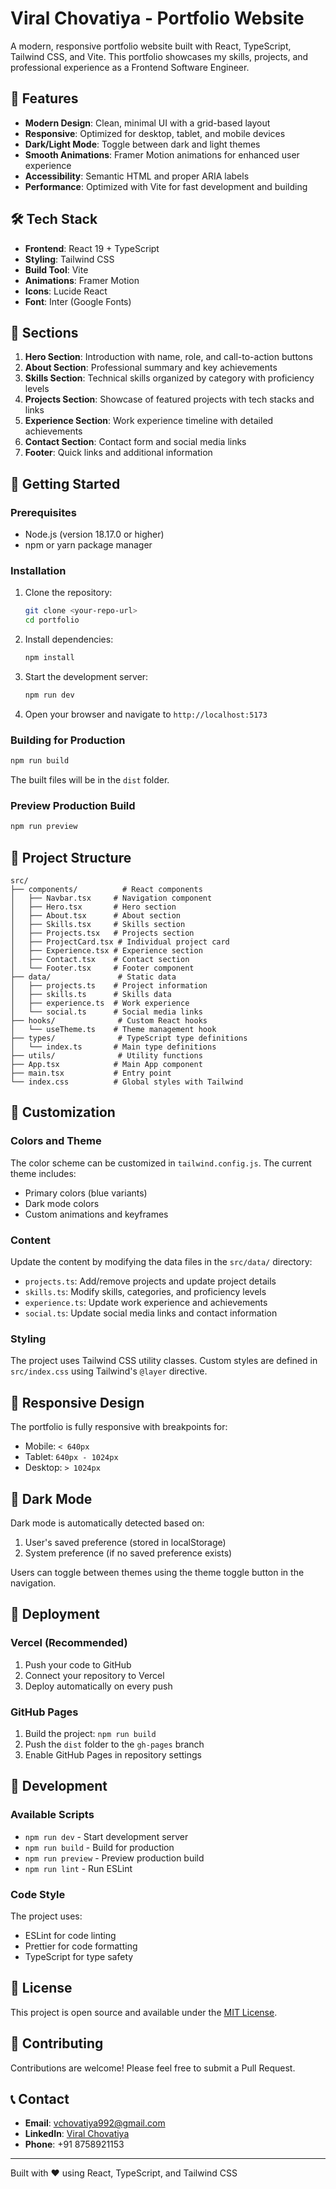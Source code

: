 # Viral Chovatiya - Portfolio Website

A modern, responsive portfolio website built with React, TypeScript, Tailwind CSS, and Vite. This portfolio showcases my skills, projects, and professional experience as a Frontend Software Engineer.

## 🚀 Features

- **Modern Design**: Clean, minimal UI with a grid-based layout
- **Responsive**: Optimized for desktop, tablet, and mobile devices
- **Dark/Light Mode**: Toggle between dark and light themes
- **Smooth Animations**: Framer Motion animations for enhanced user experience
- **Accessibility**: Semantic HTML and proper ARIA labels
- **Performance**: Optimized with Vite for fast development and building

## 🛠️ Tech Stack

- **Frontend**: React 19 + TypeScript
- **Styling**: Tailwind CSS
- **Build Tool**: Vite
- **Animations**: Framer Motion
- **Icons**: Lucide React
- **Font**: Inter (Google Fonts)

## 📱 Sections

1. **Hero Section**: Introduction with name, role, and call-to-action buttons
2. **About Section**: Professional summary and key achievements
3. **Skills Section**: Technical skills organized by category with proficiency levels
4. **Projects Section**: Showcase of featured projects with tech stacks and links
5. **Experience Section**: Work experience timeline with detailed achievements
6. **Contact Section**: Contact form and social media links
7. **Footer**: Quick links and additional information

## 🚀 Getting Started

### Prerequisites

- Node.js (version 18.17.0 or higher)
- npm or yarn package manager

### Installation

1. Clone the repository:
   ```bash
   git clone <your-repo-url>
   cd portfolio
   ```

2. Install dependencies:
   ```bash
   npm install
   ```

3. Start the development server:
   ```bash
   npm run dev
   ```

4. Open your browser and navigate to `http://localhost:5173`

### Building for Production

```bash
npm run build
```

The built files will be in the `dist` folder.

### Preview Production Build

```bash
npm run preview
```

## 📁 Project Structure

```
src/
├── components/          # React components
│   ├── Navbar.tsx     # Navigation component
│   ├── Hero.tsx       # Hero section
│   ├── About.tsx      # About section
│   ├── Skills.tsx     # Skills section
│   ├── Projects.tsx   # Projects section
│   ├── ProjectCard.tsx # Individual project card
│   ├── Experience.tsx # Experience section
│   ├── Contact.tsx    # Contact section
│   └── Footer.tsx     # Footer component
├── data/               # Static data
│   ├── projects.ts    # Project information
│   ├── skills.ts      # Skills data
│   ├── experience.ts  # Work experience
│   └── social.ts      # Social media links
├── hooks/              # Custom React hooks
│   └── useTheme.ts    # Theme management hook
├── types/              # TypeScript type definitions
│   └── index.ts       # Main type definitions
├── utils/              # Utility functions
├── App.tsx            # Main App component
├── main.tsx           # Entry point
└── index.css          # Global styles with Tailwind
```

## 🎨 Customization

### Colors and Theme

The color scheme can be customized in `tailwind.config.js`. The current theme includes:

- Primary colors (blue variants)
- Dark mode colors
- Custom animations and keyframes

### Content

Update the content by modifying the data files in the `src/data/` directory:

- `projects.ts`: Add/remove projects and update project details
- `skills.ts`: Modify skills, categories, and proficiency levels
- `experience.ts`: Update work experience and achievements
- `social.ts`: Update social media links and contact information

### Styling

The project uses Tailwind CSS utility classes. Custom styles are defined in `src/index.css` using Tailwind's `@layer` directive.

## 📱 Responsive Design

The portfolio is fully responsive with breakpoints for:

- Mobile: `< 640px`
- Tablet: `640px - 1024px`
- Desktop: `> 1024px`

## 🌙 Dark Mode

Dark mode is automatically detected based on:
1. User's saved preference (stored in localStorage)
2. System preference (if no saved preference exists)

Users can toggle between themes using the theme toggle button in the navigation.

## 🚀 Deployment

### Vercel (Recommended)

1. Push your code to GitHub
2. Connect your repository to Vercel
3. Deploy automatically on every push

### GitHub Pages

1. Build the project: `npm run build`
2. Push the `dist` folder to the `gh-pages` branch
3. Enable GitHub Pages in repository settings

## 🔧 Development

### Available Scripts

- `npm run dev` - Start development server
- `npm run build` - Build for production
- `npm run preview` - Preview production build
- `npm run lint` - Run ESLint

### Code Style

The project uses:
- ESLint for code linting
- Prettier for code formatting
- TypeScript for type safety

## 📄 License

This project is open source and available under the [MIT License](LICENSE).

## 🤝 Contributing

Contributions are welcome! Please feel free to submit a Pull Request.

## 📞 Contact

- **Email**: vchovatiya992@gmail.com
- **LinkedIn**: [Viral Chovatiya](https://www.linkedin.com/in/viral-chovatiya-b66a751a0)
- **Phone**: +91 8758921153

---

Built with ❤️ using React, TypeScript, and Tailwind CSS

